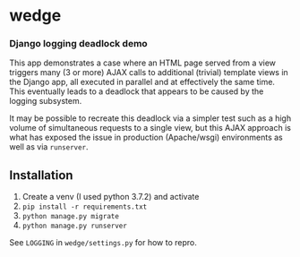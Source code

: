 # wedge
### Django logging deadlock demo

This app demonstrates a case where an HTML page served from a view triggers many (3 or more) AJAX calls to additional (trivial) template views in the Django app, all executed in parallel and at effectively the same time. This eventually leads to a deadlock that appears to be caused by the logging subsystem.

It may be possible to recreate this deadlock via a simpler test such as a high volume of simultaneous requests to a single view, but this AJAX approach is what has exposed the issue in production (Apache/wsgi) environments as well as via `runserver`.

## Installation

1. Create a venv (I used python 3.7.2) and activate
2. `pip install -r requirements.txt`
3. `python manage.py migrate`
4. `python manage.py runserver`

See `LOGGING` in `wedge/settings.py` for how to repro.
